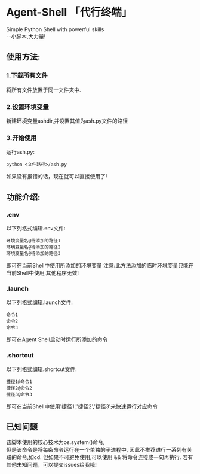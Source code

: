# Agent-Shell 「代行终端」
Simple Python Shell with powerful skills  
--小脚本,大力量!

## 使用方法:
### 1.下载所有文件
将所有文件放置于同一文件夹中.
### 2.设置环境变量
新建环境变量ashdir,并设置其值为ash.py文件的路径
### 3.开始使用
运行ash.py:
```
python <文件路径>/ash.py
```
如果没有报错的话，现在就可以直接使用了!
## 功能介绍:
### .env
以下列格式编辑.env文件:
```
环境变量名@待添加的路径1
环境变量名@待添加的路径2
环境变量名@待添加的路径3
```
即可在当前Shell中使用所添加的环境变量
注意:此方法添加的临时环境变量只能在当前Shell中使用,其他程序无效!
### .launch
以下列格式编辑.launch文件:
```
命令1
命令2
命令3
```
即可在Agent Shell启动时运行所添加的命令
### .shortcut
以下列格式编辑.shortcut文件:
```
捷径1@命令1
捷径2@命令2
捷径3@命令3
```
即可在当前Shell中使用'捷径1','捷径2','捷径3'来快速运行对应命令
## 已知问题
该脚本使用的核心技术为os.system()命令,  
但是该命令是将每条命令运行在一个单独的子进程中,
因此不推荐进行一系列有关联的命令,如cd.
但如果不可避免使用,可以使用 && 将命令连接成一句再执行.
若有其他未知问题，可以提交issues给我哦!
